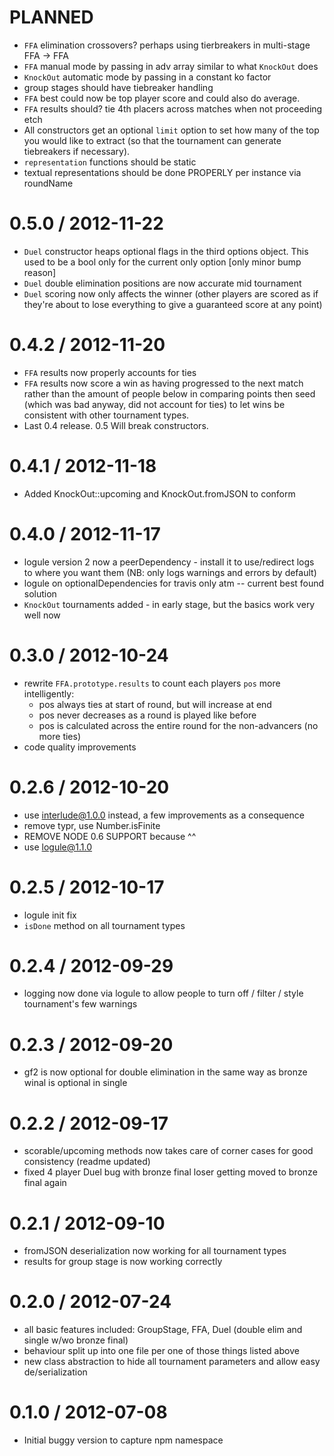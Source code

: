 PLANNED
==================
  * `FFA` elimination crossovers? perhaps using tierbreakers in multi-stage FFA -> FFA
  * `FFA` manual mode by passing in adv array similar to what `KnockOut` does
  * `KnockOut` automatic mode by passing in a constant ko factor
  * group stages should have tiebreaker handling
  * `FFA` best could now be top player score and could also do average.
  * `FFA` results should? tie 4th placers across matches when not proceeding etch
  * All constructors get an optional `limit` option to set how many of the top you would like to extract (so that the tournament can generate tiebreakers if necessary).
  * `representation` functions should be static
  * textual representations should be done PROPERLY per instance via roundName

0.5.0 / 2012-11-22
==================
  * `Duel` constructor heaps optional flags in the third options object. This used to be a bool only for the current only option [only minor bump reason]
  * `Duel` double elimination positions are now accurate mid tournament
  * `Duel` scoring now only affects the winner (other players are scored as if they're about to lose everything to give a guaranteed score at any point)

0.4.2 / 2012-11-20
==================
  * `FFA` results now properly accounts for ties
  * `FFA` results now score a win as having progressed to the next match rather than the amount of people below in comparing points then seed (which was bad anyway, did not account for ties) to let wins be consistent with other tournament types.
  * Last 0.4 release. 0.5 Will break constructors.

0.4.1 / 2012-11-18
==================
  * Added KnockOut::upcoming and KnockOut.fromJSON to conform

0.4.0 / 2012-11-17
==================
  * logule version 2 now a peerDependency - install it to use/redirect logs to where you want them (NB: only logs warnings and errors by default)
  * logule on optionalDependencies for travis only atm -- current best found solution
  * `KnockOut` tournaments added - in early stage, but the basics work very well now

0.3.0 / 2012-10-24
==================
  * rewrite `FFA.prototype.results` to count each players `pos` more intelligently:
    - pos always ties at start of round, but will increase at end
    - pos never decreases as a round is played like before
    - pos is calculated across the entire round for the non-advancers (no more ties)
  * code quality improvements

0.2.6 / 2012-10-20
==================
  * use interlude@1.0.0 instead, a few improvements as a consequence
  * remove typr, use Number.isFinite
  * REMOVE NODE 0.6 SUPPORT because ^^
  * use logule@1.1.0

0.2.5 / 2012-10-17
==================
  * logule init fix
  * `isDone` method on all tournament types

0.2.4 / 2012-09-29
==================
  * logging now done via logule to allow people to turn off / filter / style tournament's few warnings

0.2.3 / 2012-09-20
==================
  * gf2 is now optional for double elimination in the same way as bronze winal is optional in single

0.2.2 / 2012-09-17
==================
  * scorable/upcoming methods now takes care of corner cases for good consistency (readme updated)
  * fixed 4 player Duel bug with bronze final loser getting moved to bronze final again

0.2.1 / 2012-09-10
==================
  * fromJSON deserialization now working for all tournament types
  * results for group stage is now working correctly

0.2.0 / 2012-07-24
==================
  * all basic features included: GroupStage, FFA, Duel (double elim and single w/wo bronze final)
  * behaviour split up into one file per one of those things listed above
  * new class abstraction to hide all tournament parameters and allow easy de/serialization

0.1.0 / 2012-07-08
==================
  * Initial buggy version to capture npm namespace
